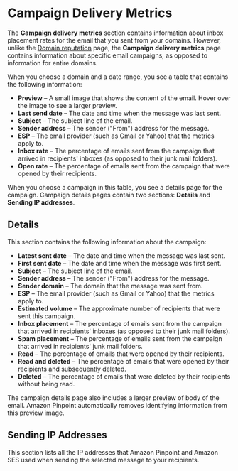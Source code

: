 # Campaign Delivery Metrics<a name="channels-email-deliverability-dashboard-campaign-delivery"></a>

The **Campaign delivery metrics** section contains information about inbox placement rates for the email that you sent from your domains\. However, unlike the [Domain reputation](channels-email-deliverability-dashboard-domain.md) page, the **Campaign delivery metrics** page contains information about specific email campaigns, as opposed to information for entire domains\.

When you choose a domain and a date range, you see a table that contains the following information:
+ **Preview** – A small image that shows the content of the email\. Hover over the image to see a larger preview\.
+ **Last send date** – The date and time when the message was last sent\.
+ **Subject** – The subject line of the email\.
+ **Sender address** – The sender \("From"\) address for the message\.
+ **ESP** – The email provider \(such as Gmail or Yahoo\) that the metrics apply to\.
+ **Inbox rate** – The percentage of emails sent from the campaign that arrived in recipients' inboxes \(as opposed to their junk mail folders\)\.
+ **Open rate** – The percentage of emails sent from the campaign that were opened by their recipients\.

When you choose a campaign in this table, you see a details page for the campaign\. Campaign details pages contain two sections: **Details** and **Sending IP addresses**\.

## Details<a name="channels-email-deliverability-dashboard-campaign-delivery-details"></a>

This section contains the following information about the campaign:
+ **Latest sent date** – The date and time when the message was last sent\.
+ **First sent date** – The date and time when the message was first sent\.
+ **Subject** – The subject line of the email\.
+ **Sender address** – The sender \("From"\) address for the message\.
+ **Sender domain** – The domain that the message was sent from\.
+ **ESP** – The email provider \(such as Gmail or Yahoo\) that the metrics apply to\.
+ **Estimated volume** – The approximate number of recipients that were sent this campaign\.
+ **Inbox placement** – The percentage of emails sent from the campaign that arrived in recipients' inboxes \(as opposed to their junk mail folders\)\.
+ **Spam placement** – The percentage of emails sent from the campaign that arrived in recipients' junk mail folders\.
+ **Read** – The percentage of emails that were opened by their recipients\.
+ **Read and deleted** – The percentage of emails that were opened by their recipients and subsequently deleted\.
+ **Deleted** – The percentage of emails that were deleted by their recipients without being read\.

The campaign details page also includes a larger preview of body of the email\. Amazon Pinpoint automatically removes identifying information from this preview image\.

## Sending IP Addresses<a name="channels-email-deliverability-dashboard-campaign-delivery-sending-ip"></a>

This section lists all the IP addresses that Amazon Pinpoint and Amazon SES used when sending the selected message to your recipients\.